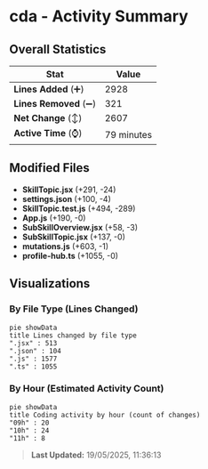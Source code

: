 # cda - Activity Summary 

## Overall Statistics

| Stat                   | Value                                                             |
| ---------------------- | ----------------------------------------------------------------- |
| **Lines Added** (➕)   | 2928                                          |
| **Lines Removed** (➖) | 321                                        |
| **Net Change** (↕)    | 2607                |
| **Active Time** (⌚)   | 79 minutes |


## Modified Files
- **SkillTopic.jsx** (+291, -24)
- **settings.json** (+100, -4)
- **SkillTopic.test.js** (+494, -289)
- **App.js** (+190, -0)
- **SubSkillOverview.jsx** (+58, -3)
- **SubSkillTopic.jsx** (+137, -0)
- **mutations.js** (+603, -1)
- **profile-hub.ts** (+1055, -0)

## Visualizations

### By File Type (Lines Changed)

```mermaid
pie showData
title Lines changed by file type
".jsx" : 513
".json" : 104
".js" : 1577
".ts" : 1055
```

### By Hour (Estimated Activity Count)

```mermaid
pie showData
title Coding activity by hour (count of changes)
"09h" : 20
"10h" : 24
"11h" : 8
```


> **Last Updated:** 19/05/2025, 11:36:13